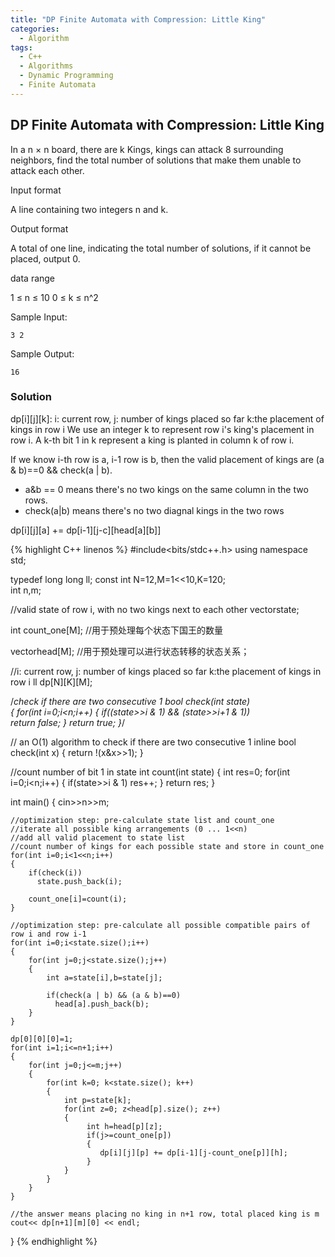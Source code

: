 ```yaml
---
title: "DP Finite Automata with Compression: Little King"
categories:
  - Algorithm
tags:
  - C++
  - Algorithms
  - Dynamic Programming
  - Finite Automata
---
```


## DP Finite Automata with Compression: Little King

In a n × n board, there are k Kings, kings can attack 8 surrounding neighbors, find the total number of solutions that make them unable to attack each other.

Input format

A line containing two integers n and k.

Output format

A total of one line, indicating the total number of solutions, if it cannot be placed, output 0.

data range

1 ≤ n ≤ 10
0 ≤ k ≤ n^2

Sample Input:
```
3 2
```
Sample Output:
```
16
```

### Solution

dp[i][j][k]:  i: current row, j: number of kings placed so far k:the placement of kings in row i
We use an integer k to represent row i's king's placement in row i. 
A k-th bit 1 in k represent a king is planted in column k of row i.

If we know i-th row is a, i-1 row is b, then the valid placement of kings are  (a & b)==0 && check(a | b).

* a&b == 0 means there's no two kings on the same column in the two rows.
* check(a|b) means there's no two diagnal kings in the two rows

dp[i][j][a] += dp[i-1][j-c][head[a][b]]

{% highlight C++ linenos %}
#include<bits/stdc++.h>
using namespace std;

typedef long long  ll;
const int N=12,M=1<<10,K=120;  
int n,m;     

//valid state of row i, with no two kings next to each other
vector<int>state;    

int count_one[M];   //用于预处理每个状态下国王的数量

vector<int>head[M]; //用于预处理可以进行状态转移的状态关系；

//i: current row, j: number of kings placed so far k:the placement of kings in row i
ll dp[N][K][M];   

/*check if there are two consecutive 1
bool check(int state)    
{
    for(int i=0;i<n;i++)
    {
        if((state>>i & 1) && (state>>i+1 & 1))    
        return false;
    }
    return true;
}*/

// an O(1) algorithm to check if there are two consecutive 1
inline bool check(int x)
{
    return !(x&x>>1);
}

//count number of bit 1 in state
int count(int state)
{
    int res=0;
    for(int i=0;i<n;i++)
    {
        if(state>>i & 1) res++;
    }
    return res;
}

int main()
{
    cin>>n>>m;

    //optimization step: pre-calculate state list and count_one
    //iterate all possible king arrangements (0 ... 1<<n)
    //add all valid placement to state list
    //count number of kings for each possible state and store in count_one
    for(int i=0;i<1<<n;i++)
    {
        if(check(i))
          state.push_back(i);

        count_one[i]=count(i);
    }

    //optimization step: pre-calculate all possible compatible pairs of row i and row i-1
    for(int i=0;i<state.size();i++)
    {
        for(int j=0;j<state.size();j++)
        {
            int a=state[i],b=state[j];

            if(check(a | b) && (a & b)==0)
              head[a].push_back(b);     
        }
    }

    dp[0][0][0]=1;
    for(int i=1;i<=n+1;i++)
    {
        for(int j=0;j<=m;j++)
        {
            for(int k=0; k<state.size(); k++)
            {
                int p=state[k];
                for(int z=0; z<head[p].size(); z++)   
                {
                     int h=head[p][z];
                     if(j>=count_one[p])
                     {
                        dp[i][j][p] += dp[i-1][j-count_one[p]][h];
                     }
                }
            }
        }
    }

    //the answer means placing no king in n+1 row, total placed king is m
    cout<< dp[n+1][m][0] << endl;
}
{% endhighlight %}
